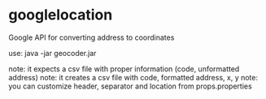 # googlelocation
Google API for converting address to coordinates


use: java -jar geocoder.jar 

note: it expects a csv file with proper information (code, unformatted address) 
note: it creates a csv file with code, formatted address, x, y 
note: you can customize header, separator and location from props.properties 
